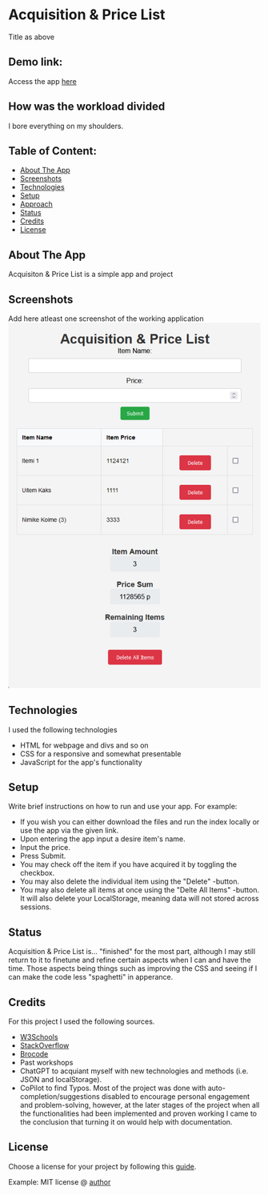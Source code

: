 # Acquisition & Price List
Title as above

## Demo link:
Access the app [here](https://animated-cocada-9b6beb.netlify.app/)

## How was the workload divided
I bore everything on my shoulders.



## Table of Content:

- [About The App](#about-the-app)
- [Screenshots](#screenshots)
- [Technologies](#technologies)
- [Setup](#setup)
- [Approach](#approach)
- [Status](#status)
- [Credits](#credits)
- [License](#license)

## About The App
Acquisiton & Price List is a simple app and project

## Screenshots
Add here atleast one screenshot of the working application 
![The App](App_Screenshot.png)

## Technologies
I used the following technologies
- HTML for webpage and divs and so on
- CSS for a responsive and somewhat presentable 
- JavaScript for the app's functionality

## Setup
Write brief instructions on how to run and use your app. For example:
- If you wish you can either download the files and run the index locally or use the app via the given link.
- Upon entering the app input a desire item's name.
- Input the price.
- Press Submit.
- You may check off the item if you have acquired it by toggling the checkbox.
- You may also delete the individual item using the "Delete" -button.
- You may also delete all items at once using the "Delte All Items" -button. It will also delete your LocalStorage, meaning data will not stored across sessions.

## Status
Acquisition & Price List is... "finished" for the most part, although I may still return to it to finetune and refine certain aspects when I can and have the time. 
Those aspects being things such as improving the CSS and seeing if I can make the code less "spaghetti" in apperance.

## Credits
For this project I used the following sources.
- [W3Schools](w3schools.com)
- [StackOverflow](stackoverflow.com)
- [Brocode](https://www.youtube.com/@BroCodez)
- Past workshops
- ChatGPT to acquiant myself with new technologies and methods (i.e. JSON and localStorage).
- CoPilot to find Typos. Most of the project was done with auto-completion/suggestions disabled to encourage personal engagement and problem-solving, however, at the later stages of the project when all the functionalities had been implemented and proven working I came to the conclusion that turning it on would help with documentation.

## License
Choose a license for your project by following this [guide](https://docs.github.com/en/communities/setting-up-your-project-for-healthy-contributions/adding-a-license-to-a-repository).

Example: MIT license @ [author](author.com)
